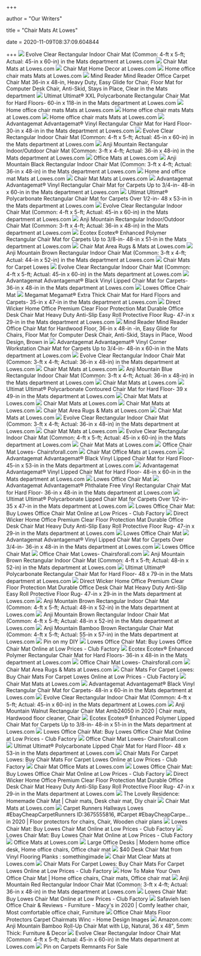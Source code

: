 +++
        
author = "Our Writers"
        
title = "Chair Mats At Lowes"
        
date = 2020-11-09T08:37:09.604844
        
+++
[ ![](http://mobileimages.lowes.com/product/converted/751315/751315700917.jpg)](http://mobileimages.lowes.com/product/converted/751315/751315700917.jpg) Evolve Clear Rectangular Indoor Chair Mat (Common: 4-ft x 5-ft; Actual:  45-in x 60-in) in the Mats department at Lowes.com
[ ![](https://mobileimages.lowes.com/product/converted/833562/833562003598.jpg?size=xl)](https://mobileimages.lowes.com/product/converted/833562/833562003598.jpg?size=xl) Chair Mat Mats at Lowes.com
[ ![](https://mobileimages.lowes.com/product/converted/100306/1003065762.jpg?size=xl)](https://mobileimages.lowes.com/product/converted/100306/1003065762.jpg?size=xl) Chair Mat Home Decor at Lowes.com
[ ![](https://mobileimages.lowes.com/product/converted/100306/1003065760.jpg?size=xl)](https://mobileimages.lowes.com/product/converted/100306/1003065760.jpg?size=xl) Home office chair mats Mats at Lowes.com
[ ![](http://mobileimages.lowes.com/product/converted/100287/1002877322.jpg)](http://mobileimages.lowes.com/product/converted/100287/1002877322.jpg) Mind Reader Mind Reader Office Carpet Chair Mat 36-in x 48-in, Heavy Duty,  Easy Glide for Chair, Floor Mat for Computer Desk Chair, Anti-Skid, Stays  in Place, Clear in the Mats department
[ ![](http://mobileimages.lowes.com/product/converted/100320/1003200050.jpg?size=pdhi)](http://mobileimages.lowes.com/product/converted/100320/1003200050.jpg?size=pdhi) Ultimat Ultimat&#174; XXL Polycarbonate Rectangular Chair Mat for Hard  Floors- 60-in x 118-in in the Mats department at Lowes.com
[ ![](https://mobileimages.lowes.com/product/converted/100306/1003068328.jpg?size=xl)](https://mobileimages.lowes.com/product/converted/100306/1003068328.jpg?size=xl) Home office chair mats Mats at Lowes.com
[ ![](https://mobileimages.lowes.com/product/converted/100306/1003065772.jpg?size=xl)](https://mobileimages.lowes.com/product/converted/100306/1003065772.jpg?size=xl) Home office chair mats Mats at Lowes.com
[ ![](https://mobileimages.lowes.com/product/converted/100306/1003068330.jpg?size=xl)](https://mobileimages.lowes.com/product/converted/100306/1003068330.jpg?size=xl) Home office chair mats Mats at Lowes.com
[ ![](http://mobileimages.lowes.com/product/converted/100319/1003199910.jpg?size=pdhi)](http://mobileimages.lowes.com/product/converted/100319/1003199910.jpg?size=pdhi) Advantagemat Advantagemat&#174; Vinyl Rectangular Chair Mat for Hard Floor-  30-in x 48-in in the Mats department at Lowes.com
[ ![](http://images.lowes.com/product/converted/751315/751315700917_10880477.jpg)](http://images.lowes.com/product/converted/751315/751315700917_10880477.jpg) Evolve Clear Rectangular Indoor Chair Mat (Common: 4-ft x 5-ft; Actual:  45-in x 60-in) in the Mats department at Lowes.com
[ ![](http://mobileimages.lowes.com/product/converted/794552/794552000822_16084059.jpg?size=pdhi)](http://mobileimages.lowes.com/product/converted/794552/794552000822_16084059.jpg?size=pdhi) Anji Mountain Rectangular Indoor/Outdoor Chair Mat (Common: 3-ft x 4-ft;  Actual: 36-in x 48-in) in the Mats department at Lowes.com
[ ![](https://mobileimages.lowes.com/product/converted/794552/794552000839.jpg?size=xl)](https://mobileimages.lowes.com/product/converted/794552/794552000839.jpg?size=xl) Office Mats at Lowes.com
[ ![](http://mobileimages.lowes.com/product/converted/100245/1002451040.jpg?size=pdhi)](http://mobileimages.lowes.com/product/converted/100245/1002451040.jpg?size=pdhi) Anji Mountain Black Rectangular Indoor Chair Mat (Common: 3-ft x 4-ft;  Actual: 36-in x 48-in) in the Mats department at Lowes.com
[ ![](https://mobileimages.lowes.com/product/converted/100306/1003068326.jpg?size=xl)](https://mobileimages.lowes.com/product/converted/100306/1003068326.jpg?size=xl) Home and office mat Mats at Lowes.com
[ ![](https://mobileimages.lowes.com/product/converted/100245/1002451440.jpg?size=xl)](https://mobileimages.lowes.com/product/converted/100245/1002451440.jpg?size=xl) Chair Mat Mats at Lowes.com
[ ![](http://mobileimages.lowes.com/product/converted/100319/1003199994.jpg?size=pdhi)](http://mobileimages.lowes.com/product/converted/100319/1003199994.jpg?size=pdhi) Advantagemat Advantagemat&#174; Vinyl Rectangular Chair Mat for Carpets Up  to 3/4-in- 48-in x 60-in in the Mats department at Lowes.com
[ ![](http://mobileimages.lowes.com/product/converted/100319/1003199972.jpg)](http://mobileimages.lowes.com/product/converted/100319/1003199972.jpg) Ultimat Ultimat&#174; Polycarbonate Rectangular Chair Mat for Carpets Over  1/2-in- 48 x 53-in in the Mats department at Lowes.com
[ ![](https://mobileimages.lowes.com/product/converted/751315/751315700801.jpg?size=lg)](https://mobileimages.lowes.com/product/converted/751315/751315700801.jpg?size=lg) Evolve Clear Rectangular Indoor Chair Mat (Common: 4-ft x 5-ft; Actual:  45-in x 60-in) in the Mats department at Lowes.com
[ ![](http://mobileimages.lowes.com/product/converted/794552/794552000822.jpg?size=pdhi)](http://mobileimages.lowes.com/product/converted/794552/794552000822.jpg?size=pdhi) Anji Mountain Rectangular Indoor/Outdoor Chair Mat (Common: 3-ft x 4-ft;  Actual: 36-in x 48-in) in the Mats department at Lowes.com
[ ![](http://mobileimages.lowes.com/product/converted/100320/1003201836.jpg?size=pdhi)](http://mobileimages.lowes.com/product/converted/100320/1003201836.jpg?size=pdhi) Ecotex Ecotex&#174; Enhanced Polymer Rectangular Chair Mat for Carpets Up  to 3/8-in- 48-in x 51-in in the Mats department at Lowes.com
[ ![](https://mobileimages.lowes.com/product/converted/100320/1003200032.jpg?size=xl)](https://mobileimages.lowes.com/product/converted/100320/1003200032.jpg?size=xl) Chair Mat Area Rugs & Mats at Lowes.com
[ ![](http://mobileimages.lowes.com/product/converted/794552/794552240051.jpg?size=pdhi)](http://mobileimages.lowes.com/product/converted/794552/794552240051.jpg?size=pdhi) Anji Mountain Brown Rectangular Indoor Chair Mat (Common: 3-ft x 4-ft;  Actual: 44-in x 52-in) in the Mats department at Lowes.com
[ ![](https://www.floormatreviews.com/wp-content/uploads/2020/06/Chair-Mats-for-Carpet-Lowes.jpg)](https://www.floormatreviews.com/wp-content/uploads/2020/06/Chair-Mats-for-Carpet-Lowes.jpg) Chair Mats for Carpet Lowes
[ ![](http://mobileimages.lowes.com/product/converted/751315/751315700917_10880478.jpg)](http://mobileimages.lowes.com/product/converted/751315/751315700917_10880478.jpg) Evolve Clear Rectangular Indoor Chair Mat (Common: 4-ft x 5-ft; Actual:  45-in x 60-in) in the Mats department at Lowes.com
[ ![](http://mobileimages.lowes.com/product/converted/100319/1003199872.jpg?size=pdhi)](http://mobileimages.lowes.com/product/converted/100319/1003199872.jpg?size=pdhi) Advantagemat Advantagemat&#174; Black Vinyl Lipped Chair Mat for Carpets-  36-in x 48-in in the Mats department at Lowes.com
[ ![](http://www.goodofficechairs.com/images/lowes-office-chair-mat.jpg)](http://www.goodofficechairs.com/images/lowes-office-chair-mat.jpg) Lowes Office Chair Mat
[ ![](https://mobileimages.lowes.com/product/converted/100319/1003199960.jpg?size=lg)](https://mobileimages.lowes.com/product/converted/100319/1003199960.jpg?size=lg) Megamat Megamat&#174; Extra Thick Chair Mat for Hard Floors and Carpets-  35-in x 47-in in the Mats department at Lowes.com
[ ![](http://mobileimages.lowes.com/product/converted/100306/1003068332_16416751.jpg?size=pdhi)](http://mobileimages.lowes.com/product/converted/100306/1003068332_16416751.jpg?size=pdhi) Direct Wicker Home Office Premium Clear Floor Protection Mat Durable Office  Desk Chair Mat Heavy Duty Anti-Slip Easy Roll Protective Floor Rug- 47-in x  29-in in the Mats department at Lowes.com
[ ![](http://mobileimages.lowes.com/product/converted/100287/1002877514.jpg)](http://mobileimages.lowes.com/product/converted/100287/1002877514.jpg) Mind Reader Mind Reader Office Chair Mat for Hardwood Floor, 36-in x 48-in  -in, Easy Glide for Chairs, Floor Mat for Computer Desk Chair, Anti-Skid,  Stays in Place, Wood Design, Brown in
[ ![](http://mobileimages.lowes.com/product/converted/100319/1003199996.jpg)](http://mobileimages.lowes.com/product/converted/100319/1003199996.jpg) Advantagemat Advantagemat&#174; Vinyl Corner Workstation Chair Mat for  Carpets Up to 3/4-in- 48-in x 60-in in the Mats department at Lowes.com
[ ![](http://mobileimages.lowes.com/product/converted/751315/751315700818_12362927.jpg?size=pdhi)](http://mobileimages.lowes.com/product/converted/751315/751315700818_12362927.jpg?size=pdhi) Evolve Clear Rectangular Indoor Chair Mat (Common: 3-ft x 4-ft; Actual:  36-in x 48-in) in the Mats department at Lowes.com
[ ![](https://mobileimages.lowes.com/product/converted/100245/1002450640.jpg?size=xl)](https://mobileimages.lowes.com/product/converted/100245/1002450640.jpg?size=xl) Chair Mat Mats at Lowes.com
[ ![](http://mobileimages.lowes.com/product/converted/100245/1002450000.jpg?size=pdhi)](http://mobileimages.lowes.com/product/converted/100245/1002450000.jpg?size=pdhi) Anji Mountain Blue Rectangular Indoor Chair Mat (Common: 3-ft x 4-ft;  Actual: 36-in x 48-in) in the Mats department at Lowes.com
[ ![](https://mobileimages.lowes.com/product/converted/100245/1002450800.jpg?size=xl)](https://mobileimages.lowes.com/product/converted/100245/1002450800.jpg?size=xl) Chair Mat Mats at Lowes.com
[ ![](http://mobileimages.lowes.com/product/converted/100320/1003200072.jpg?size=pdhi)](http://mobileimages.lowes.com/product/converted/100320/1003200072.jpg?size=pdhi) Ultimat Ultimat&#174; Polycarbonate Contoured Chair Mat for Hard Floor- 39  x 49-in in the Mats department at Lowes.com
[ ![](https://mobileimages.lowes.com/product/converted/794552/794552240433.jpg?size=xl)](https://mobileimages.lowes.com/product/converted/794552/794552240433.jpg?size=xl) Chair Mat Mats at Lowes.com
[ ![](https://mobileimages.lowes.com/product/converted/100245/1002450880.jpg?size=xl)](https://mobileimages.lowes.com/product/converted/100245/1002450880.jpg?size=xl) Chair Mat Mats at Lowes.com
[ ![](https://mobileimages.lowes.com/product/converted/100244/1002449520.jpg?size=xl)](https://mobileimages.lowes.com/product/converted/100244/1002449520.jpg?size=xl) Chair Mat Mats at Lowes.com
[ ![](https://mobileimages.lowes.com/product/converted/100320/1003200084.jpg?size=xl)](https://mobileimages.lowes.com/product/converted/100320/1003200084.jpg?size=xl) Chair Mat Area Rugs & Mats at Lowes.com
[ ![](https://mobileimages.lowes.com/product/converted/100245/1002452058.jpg?size=xl)](https://mobileimages.lowes.com/product/converted/100245/1002452058.jpg?size=xl) Chair Mat Mats at Lowes.com
[ ![](https://mobileimages.lowes.com/product/converted/100287/1002877298.jpg?size=lg)](https://mobileimages.lowes.com/product/converted/100287/1002877298.jpg?size=lg) Evolve Clear Rectangular Indoor Chair Mat (Common: 3-ft x 4-ft; Actual:  36-in x 48-in) in the Mats department at Lowes.com
[ ![](https://mobileimages.lowes.com/product/converted/794552/794552240013.jpg?size=xl)](https://mobileimages.lowes.com/product/converted/794552/794552240013.jpg?size=xl) Chair Mat Mats at Lowes.com
[ ![](http://images.lowes.com/product/converted/751315/751315700917_10880480.jpg)](http://images.lowes.com/product/converted/751315/751315700917_10880480.jpg) Evolve Clear Rectangular Indoor Chair Mat (Common: 4-ft x 5-ft; Actual:  45-in x 60-in) in the Mats department at Lowes.com
[ ![](https://mobileimages.lowes.com/product/converted/100245/1002451280.jpg?size=xl)](https://mobileimages.lowes.com/product/converted/100245/1002451280.jpg?size=xl) Chair Mat Mats at Lowes.com
[ ![](https://images-na.ssl-images-amazon.com/images/I/51HxYR2EBaL.jpg)](https://images-na.ssl-images-amazon.com/images/I/51HxYR2EBaL.jpg) Office Chair Mat Lowes- Chairsforall.com
[ ![](https://mobileimages.lowes.com/product/converted/100308/1003084506.jpg?size=xl)](https://mobileimages.lowes.com/product/converted/100308/1003084506.jpg?size=xl) Chair Mat Office Mats at Lowes.com
[ ![](http://mobileimages.lowes.com/product/converted/100320/1003200066.jpg?size=pdhi)](http://mobileimages.lowes.com/product/converted/100320/1003200066.jpg?size=pdhi) Advantagemat Advantagemat&#174; Black Vinyl Lipped Chair Mat for Hard  Floor- 45-in x 53-in in the Mats department at Lowes.com
[ ![](http://mobileimages.lowes.com/product/converted/100320/1003200048.jpg?size=pdhi)](http://mobileimages.lowes.com/product/converted/100320/1003200048.jpg?size=pdhi) Advantagemat Advantagemat&#174; Vinyl Lipped Chair Mat for Hard Floor-  48-in x 60-in in the Mats department at Lowes.com
[ ![](http://www.goodofficechairs.com/images/mats-lowes-office-chair-mat.jpg)](http://www.goodofficechairs.com/images/mats-lowes-office-chair-mat.jpg) Lowes Office Chair Mat
[ ![](http://mobileimages.lowes.com/product/converted/100320/1003201864.jpg)](http://mobileimages.lowes.com/product/converted/100320/1003201864.jpg) Advantagemat Advantagemat&#174; Phthalate Free Vinyl Rectangular Chair Mat  for Hard Floor- 36-in x 48-in in the Mats department at Lowes.com
[ ![](http://mobileimages.lowes.com/product/converted/100319/1003199886.jpg)](http://mobileimages.lowes.com/product/converted/100319/1003199886.jpg) Ultimat Ultimat&#174; Polycarbonate Lipped Chair Mat for Carpets Over  1/2-in- 35 x 47-in in the Mats department at Lowes.com
[ ![](https://img5.cfcdn.club/d3/a3/d34bbf631eb0aceb0e8c930dadb548a3_350x350.jpg)](https://img5.cfcdn.club/d3/a3/d34bbf631eb0aceb0e8c930dadb548a3_350x350.jpg) Lowes Office Chair Mat: Buy Lowes Office Chair Mat Online at Low Prices -  Club Factory
[ ![](http://images.lowes.com/product/converted/100306/1003068332_16416757.jpg)](http://images.lowes.com/product/converted/100306/1003068332_16416757.jpg) Direct Wicker Home Office Premium Clear Floor Protection Mat Durable Office  Desk Chair Mat Heavy Duty Anti-Slip Easy Roll Protective Floor Rug- 47-in x  29-in in the Mats department at Lowes.com
[ ![](http://www.goodofficechairs.com/images/deflecto-lowes-office-chair-mat.jpg)](http://www.goodofficechairs.com/images/deflecto-lowes-office-chair-mat.jpg) Lowes Office Chair Mat
[ ![](http://mobileimages.lowes.com/product/converted/100319/1003199888.jpg)](http://mobileimages.lowes.com/product/converted/100319/1003199888.jpg) Advantagemat Advantagemat&#174; Vinyl Lipped Chair Mat for Carpets Over  3/4-in- 36-in x 48-in in the Mats department at Lowes.com
[ ![](http://www.goodofficechairs.com/images/deflecto-lowes-office-chair-mat-1.jpg)](http://www.goodofficechairs.com/images/deflecto-lowes-office-chair-mat-1.jpg) Lowes Office Chair Mat
[ ![](https://ws-na.amazon-adsystem.com/widgets/q?_encoding=UTF8&ASIN=B07ZKKQGLK&Format=_SL160_&ID=AsinImage&MarketPlace=US&ServiceVersion=20070822&WS=1&tag=ra-chairsforall-20&language=en_US)](https://ws-na.amazon-adsystem.com/widgets/q?_encoding=UTF8&ASIN=B07ZKKQGLK&Format=_SL160_&ID=AsinImage&MarketPlace=US&ServiceVersion=20070822&WS=1&tag=ra-chairsforall-20&language=en_US) Office Chair Mat Lowes- Chairsforall.com
[ ![](https://mobileimages.lowes.com/product/converted/794552/794552240136xl.jpg)](https://mobileimages.lowes.com/product/converted/794552/794552240136xl.jpg) Anji Mountain Brown Rectangular Indoor Chair Mat (Common: 4-ft x 5-ft;  Actual: 48-in x 52-in) in the Mats department at Lowes.com
[ ![](http://mobileimages.lowes.com/product/converted/100320/1003200056.jpg?size=pdhi)](http://mobileimages.lowes.com/product/converted/100320/1003200056.jpg?size=pdhi) Ultimat Ultimat&#174; Polycarbonate Rectangular Chair Mat for Hard Floor-  48 x 79-in in the Mats department at Lowes.com
[ ![](http://images.lowes.com/product/converted/100306/1003068332_16416758.jpg)](http://images.lowes.com/product/converted/100306/1003068332_16416758.jpg) Direct Wicker Home Office Premium Clear Floor Protection Mat Durable Office  Desk Chair Mat Heavy Duty Anti-Slip Easy Roll Protective Floor Rug- 47-in x  29-in in the Mats department at Lowes.com
[ ![](http://mobileimages.lowes.com/product/converted/794552/794552240136.jpg)](http://mobileimages.lowes.com/product/converted/794552/794552240136.jpg) Anji Mountain Brown Rectangular Indoor Chair Mat (Common: 4-ft x 5-ft;  Actual: 48-in x 52-in) in the Mats department at Lowes.com
[ ![](http://images.lowes.com/product/converted/794552/794552240136_10341467.jpg)](http://images.lowes.com/product/converted/794552/794552240136_10341467.jpg) Anji Mountain Brown Rectangular Indoor Chair Mat (Common: 4-ft x 5-ft;  Actual: 48-in x 52-in) in the Mats department at Lowes.com
[ ![](http://images.lowes.com/product/converted/473245/4732459_08170951.jpg)](http://images.lowes.com/product/converted/473245/4732459_08170951.jpg) Anji Mountain Bamboo Brown Rectangular Chair Mat (Common: 4-ft x 5-ft;  Actual: 55-in x 57-in) in the Mats department at Lowes.com
[ ![](https://i.pinimg.com/originals/50/d3/77/50d377a848afa70d50e0df5dbfdfde6b.jpg)](https://i.pinimg.com/originals/50/d3/77/50d377a848afa70d50e0df5dbfdfde6b.jpg) Pin on my DIY
[ ![](https://img5.cfcdn.club/17/85/1786dcc048d385f0426d47424eb4c785_350x350.jpg)](https://img5.cfcdn.club/17/85/1786dcc048d385f0426d47424eb4c785_350x350.jpg) Lowes Office Chair Mat: Buy Lowes Office Chair Mat Online at Low Prices -  Club Factory
[ ![](http://mobileimages.lowes.com/product/converted/100319/1003199950.jpg)](http://mobileimages.lowes.com/product/converted/100319/1003199950.jpg) Ecotex Ecotex&#174; Enhanced Polymer Rectangular Chair Mat for Hard Floors-  36-in x 48-in in the Mats department at Lowes.com
[ ![](https://ws-na.amazon-adsystem.com/widgets/q?_encoding=UTF8&ASIN=B085QGXNCH&Format=_SL160_&ID=AsinImage&MarketPlace=US&ServiceVersion=20070822&WS=1&tag=ra-chairsforall-20&language=en_US)](https://ws-na.amazon-adsystem.com/widgets/q?_encoding=UTF8&ASIN=B085QGXNCH&Format=_SL160_&ID=AsinImage&MarketPlace=US&ServiceVersion=20070822&WS=1&tag=ra-chairsforall-20&language=en_US) Office Chair Mat Lowes- Chairsforall.com
[ ![](https://mobileimages.lowes.com/product/converted/100319/1003199870.jpg?size=xl)](https://mobileimages.lowes.com/product/converted/100319/1003199870.jpg?size=xl) Chair Mat Area Rugs & Mats at Lowes.com
[ ![](https://img5.cfcdn.club/dd/4e/dd41a45a6f7d8fb8d854402db327ea4e_350x350.jpg)](https://img5.cfcdn.club/dd/4e/dd41a45a6f7d8fb8d854402db327ea4e_350x350.jpg) Chair Mats For Carpet Lowes: Buy Chair Mats For Carpet Lowes Online at Low  Prices - Club Factory
[ ![](https://mobileimages.lowes.com/product/converted/100319/1003199890.jpg?size=xl)](https://mobileimages.lowes.com/product/converted/100319/1003199890.jpg?size=xl) Chair Mat Mats at Lowes.com
[ ![](http://mobileimages.lowes.com/product/converted/100320/1003200018.jpg?size=pdhi)](http://mobileimages.lowes.com/product/converted/100320/1003200018.jpg?size=pdhi) Advantagemat Advantagemat&#174; Black Vinyl Rectangular Chair Mat for  Carpets- 48-in x 60-in in the Mats department at Lowes.com
[ ![](http://images.lowes.com/product/converted/751315/751315700900_12368518.jpg)](http://images.lowes.com/product/converted/751315/751315700900_12368518.jpg) Evolve Clear Rectangular Indoor Chair Mat (Common: 4-ft x 5-ft; Actual:  45-in x 60-in) in the Mats department at Lowes.com
[ ![](https://i.pinimg.com/originals/10/77/65/107765c3717b43695110076bafebdfa0.jpg)](https://i.pinimg.com/originals/10/77/65/107765c3717b43695110076bafebdfa0.jpg) Anji Mountain Walnut Rectangular Chair Mat Amb24050 in 2020 | Chair mats,  Hardwood floor cleaner, Chair
[ ![](http://mobileimages.lowes.com/product/converted/100320/1003201838.jpg?size=pdhi)](http://mobileimages.lowes.com/product/converted/100320/1003201838.jpg?size=pdhi) Ecotex Ecotex&#174; Enhanced Polymer Lipped Chair Mat for Carpets Up to  3/8-in- 48-in x 51-in in the Mats department at Lowes.com
[ ![](https://img5.cfcdn.club/d3/e0/d3af54dde912bd78875f7937aceec6e0_350x350.jpg)](https://img5.cfcdn.club/d3/e0/d3af54dde912bd78875f7937aceec6e0_350x350.jpg) Lowes Office Chair Mat: Buy Lowes Office Chair Mat Online at Low Prices -  Club Factory
[ ![](https://ws-na.amazon-adsystem.com/widgets/q?_encoding=UTF8&ASIN=B082NQL3Q9&Format=_SL160_&ID=AsinImage&MarketPlace=US&ServiceVersion=20070822&WS=1&tag=ra-chairsforall-20&language=en_US)](https://ws-na.amazon-adsystem.com/widgets/q?_encoding=UTF8&ASIN=B082NQL3Q9&Format=_SL160_&ID=AsinImage&MarketPlace=US&ServiceVersion=20070822&WS=1&tag=ra-chairsforall-20&language=en_US) Office Chair Mat Lowes- Chairsforall.com
[ ![](http://mobileimages.lowes.com/product/converted/100320/1003200030.jpg)](http://mobileimages.lowes.com/product/converted/100320/1003200030.jpg) Ultimat Ultimat&#174; Polycarbonate Lipped Chair Mat for Hard Floor- 48 x  53-in in the Mats department at Lowes.com
[ ![](https://img5.cfcdn.club/2b/d2/2bf3f1fc9e59d732606fff9362b5c7d2_350x350.jpg)](https://img5.cfcdn.club/2b/d2/2bf3f1fc9e59d732606fff9362b5c7d2_350x350.jpg) Chair Mats For Carpet Lowes: Buy Chair Mats For Carpet Lowes Online at Low  Prices - Club Factory
[ ![](https://mobileimages.lowes.com/product/converted/100210/1002102248.jpg?size=xl)](https://mobileimages.lowes.com/product/converted/100210/1002102248.jpg?size=xl) Chair Mat Office Mats at Lowes.com
[ ![](https://img5.cfcdn.club/ae/85/ae608311e5cb4cae65545b0f34b67d85_350x350.jpg)](https://img5.cfcdn.club/ae/85/ae608311e5cb4cae65545b0f34b67d85_350x350.jpg) Lowes Office Chair Mat: Buy Lowes Office Chair Mat Online at Low Prices -  Club Factory
[ ![](https://mobileimages.lowes.com/product/converted/100306/1003065770.jpg?size=lg)](https://mobileimages.lowes.com/product/converted/100306/1003065770.jpg?size=lg) Direct Wicker Home Office Premium Clear Floor Protection Mat Durable Office  Desk Chair Mat Heavy Duty Anti-Slip Easy Roll Protective Floor Rug- 47-in x  29-in in the Mats department at Lowes.com
[ ![](https://i.pinimg.com/originals/9a/b9/9f/9ab99f4233911ff398ded747ad9c080f.jpg)](https://i.pinimg.com/originals/9a/b9/9f/9ab99f4233911ff398ded747ad9c080f.jpg) The Lovely Residence: Homemade Chair Mat | Chair mats, Desk chair mat, Diy  chair
[ ![](https://mobileimages.lowes.com/product/converted/794552/794552249252.jpg?size=xl)](https://mobileimages.lowes.com/product/converted/794552/794552249252.jpg?size=xl) Chair Mat Mats at Lowes.com
[ ![](https://i.pinimg.com/736x/47/64/09/47640934dcc99044e4e8d1b03697cf83.jpg)](https://i.pinimg.com/736x/47/64/09/47640934dcc99044e4e8d1b03697cf83.jpg) Carpet Runners Hallways Lowes #EbayCheapCarpetRunners ID:3675555816,  #Carpet #EbayCheapCarpe... in 2020 | Floor protectors for chairs, Chair,  Wooden chair plans
[ ![](https://img1.cfcdn.club/f2/9e/f2af0c2262a5e43e4f5a15513771169e_350x350.jpg)](https://img1.cfcdn.club/f2/9e/f2af0c2262a5e43e4f5a15513771169e_350x350.jpg) Lowes Chair Mat: Buy Lowes Chair Mat Online at Low Prices - Club Factory
[ ![](https://img5.cfcdn.club/f4/7e/f400d3a5d1f0e88880c1514d0f65c37e_350x350.jpg)](https://img5.cfcdn.club/f4/7e/f400d3a5d1f0e88880c1514d0f65c37e_350x350.jpg) Lowes Chair Mat: Buy Lowes Chair Mat Online at Low Prices - Club Factory
[ ![](https://mobileimages.lowes.com/product/converted/794552/794552240358.jpg?size=xl)](https://mobileimages.lowes.com/product/converted/794552/794552240358.jpg?size=xl) Office Mats at Lowes.com
[ ![](https://i.pinimg.com/originals/50/48/25/504825611a6feb9ea2970002d554da14.jpg)](https://i.pinimg.com/originals/50/48/25/504825611a6feb9ea2970002d554da14.jpg) Large Office Desks | Modern home office desk, Home office chairs, Office  chair mat
[ ![](https://i.redd.it/ng7v0m9j3e251.jpg)](https://i.redd.it/ng7v0m9j3e251.jpg) $40 Desk Chair Mat from Vinyl Flooring Planks : somethingimade
[ ![](https://mobileimages.lowes.com/product/converted/100319/1003199896.jpg?size=xl)](https://mobileimages.lowes.com/product/converted/100319/1003199896.jpg?size=xl) Chair Mat Clear Mats at Lowes.com
[ ![](https://img5.cfcdn.club/d3/a7/d360440079e4a64ff1f4ecd86cc170a7_350x350.jpg)](https://img5.cfcdn.club/d3/a7/d360440079e4a64ff1f4ecd86cc170a7_350x350.jpg) Chair Mats For Carpet Lowes: Buy Chair Mats For Carpet Lowes Online at Low  Prices - Club Factory
[ ![](https://i.pinimg.com/originals/6f/13/eb/6f13eb41ec8d03fb89dd741cfac522c2.jpg)](https://i.pinimg.com/originals/6f/13/eb/6f13eb41ec8d03fb89dd741cfac522c2.jpg) How To Make Your Own Office Chair Mat | Home office chairs, Chair mats, Office  chair mat
[ ![](http://mobileimages.lowes.com/product/converted/100244/1002449760.jpg?size=pdhi)](http://mobileimages.lowes.com/product/converted/100244/1002449760.jpg?size=pdhi) Anji Mountain Red Rectangular Indoor Chair Mat (Common: 3-ft x 4-ft;  Actual: 36-in x 48-in) in the Mats department at Lowes.com
[ ![](https://img1.cfcdn.club/cf/56/cf3e82dce73c33a00a335f06f4566e56_350x350.jpg)](https://img1.cfcdn.club/cf/56/cf3e82dce73c33a00a335f06f4566e56_350x350.jpg) Lowes Chair Mat: Buy Lowes Chair Mat Online at Low Prices - Club Factory
[ ![](https://i.pinimg.com/originals/17/32/57/173257713358f6065e02cc278f6d582a.jpg)](https://i.pinimg.com/originals/17/32/57/173257713358f6065e02cc278f6d582a.jpg) Safavieh Isen Office Chair & Reviews - Furniture - Macy's in 2020 | Comfy  leather chair, Most comfortable office chair, Furniture
[ ![](https://image1.ajcontent.com/Archive/ASE/ProductArchive/140906/140906_1_0.jpg)](https://image1.ajcontent.com/Archive/ASE/ProductArchive/140906/140906_1_0.jpg) Office Chair Mats Floor Protectors Carpet Chairmats Winc - Home Design  Images
[ ![](https://images-na.ssl-images-amazon.com/images/I/91kuFgWzciL._AC_SL1500_.jpg)](https://images-na.ssl-images-amazon.com/images/I/91kuFgWzciL._AC_SL1500_.jpg) Amazon.com: Anji Mountain Bamboo Roll-Up Chair Mat with Lip, Natural, 36 x  48", 5mm Thick: Furniture & Decor
[ ![](http://images.lowes.com/product/converted/751315/751315700917_10880479.jpg)](http://images.lowes.com/product/converted/751315/751315700917_10880479.jpg) Evolve Clear Rectangular Indoor Chair Mat (Common: 4-ft x 5-ft; Actual:  45-in x 60-in) in the Mats department at Lowes.com
[ ![](https://i.pinimg.com/736x/94/81/b4/9481b4a95d1a94ef8fd423bba3622893.jpg)](https://i.pinimg.com/736x/94/81/b4/9481b4a95d1a94ef8fd423bba3622893.jpg) Pin on Carpets Remnants For Sale
